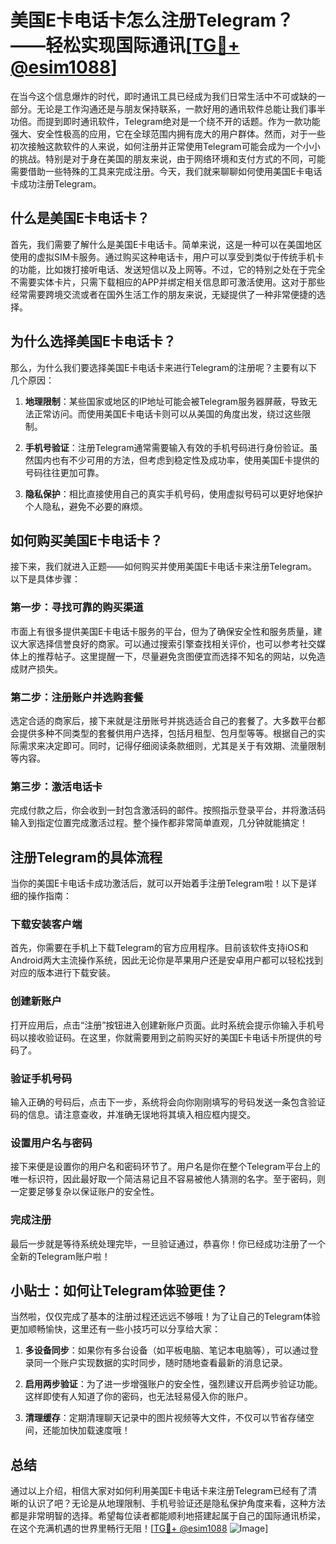 # 美国E卡电话卡怎么注册Telegram？——轻松实现国际通讯[[TG💪+ @esim1088](https://t.me/s/esim1088)]

在当今这个信息爆炸的时代，即时通讯工具已经成为我们日常生活中不可或缺的一部分。无论是工作沟通还是与朋友保持联系，一款好用的通讯软件总能让我们事半功倍。而提到即时通讯软件，Telegram绝对是一个绕不开的话题。作为一款功能强大、安全性极高的应用，它在全球范围内拥有庞大的用户群体。然而，对于一些初次接触这款软件的人来说，如何注册并正常使用Telegram可能会成为一个小小的挑战。特别是对于身在美国的朋友来说，由于网络环境和支付方式的不同，可能需要借助一些特殊的工具来完成注册。今天，我们就来聊聊如何使用美国E卡电话卡成功注册Telegram。

## 什么是美国E卡电话卡？

首先，我们需要了解什么是美国E卡电话卡。简单来说，这是一种可以在美国地区使用的虚拟SIM卡服务。通过购买这种电话卡，用户可以享受到类似于传统手机卡的功能，比如拨打接听电话、发送短信以及上网等。不过，它的特别之处在于完全不需要实体卡片，只需下载相应的APP并绑定相关信息即可激活使用。这对于那些经常需要跨境交流或者在国外生活工作的朋友来说，无疑提供了一种非常便捷的选择。

## 为什么选择美国E卡电话卡？

那么，为什么我们要选择美国E卡电话卡来进行Telegram的注册呢？主要有以下几个原因：

1. **地理限制**：某些国家或地区的IP地址可能会被Telegram服务器屏蔽，导致无法正常访问。而使用美国E卡电话卡则可以从美国的角度出发，绕过这些限制。
   
2. **手机号验证**：注册Telegram通常需要输入有效的手机号码进行身份验证。虽然国内也有不少可用的方法，但考虑到稳定性及成功率，使用美国E卡提供的号码往往更加可靠。

3. **隐私保护**：相比直接使用自己的真实手机号码，使用虚拟号码可以更好地保护个人隐私，避免不必要的麻烦。

## 如何购买美国E卡电话卡？

接下来，我们就进入正题——如何购买并使用美国E卡电话卡来注册Telegram。以下是具体步骤：

### 第一步：寻找可靠的购买渠道

市面上有很多提供美国E卡电话卡服务的平台，但为了确保安全性和服务质量，建议大家选择信誉良好的商家。可以通过搜索引擎查找相关评价，也可以参考社交媒体上的推荐帖子。这里提醒一下，尽量避免贪图便宜而选择不知名的网站，以免造成财产损失。

### 第二步：注册账户并选购套餐

选定合适的商家后，接下来就是注册账号并挑选适合自己的套餐了。大多数平台都会提供多种不同类型的套餐供用户选择，包括月租型、包月型等等。根据自己的实际需求来决定即可。同时，记得仔细阅读条款细则，尤其是关于有效期、流量限制等内容。

### 第三步：激活电话卡

完成付款之后，你会收到一封包含激活码的邮件。按照指示登录平台，并将激活码输入到指定位置完成激活过程。整个操作都非常简单直观，几分钟就能搞定！

## 注册Telegram的具体流程

当你的美国E卡电话卡成功激活后，就可以开始着手注册Telegram啦！以下是详细的操作指南：

### 下载安装客户端

首先，你需要在手机上下载Telegram的官方应用程序。目前该软件支持iOS和Android两大主流操作系统，因此无论你是苹果用户还是安卓用户都可以轻松找到对应的版本进行下载安装。

### 创建新账户

打开应用后，点击“注册”按钮进入创建新账户页面。此时系统会提示你输入手机号码以接收验证码。在这里，你就需要用到之前购买好的美国E卡电话卡所提供的号码了。

### 验证手机号码

输入正确的号码后，点击下一步，系统将会向你刚刚填写的号码发送一条包含验证码的信息。请注意查收，并准确无误地将其填入相应框内提交。

### 设置用户名与密码

接下来便是设置你的用户名和密码环节了。用户名是你在整个Telegram平台上的唯一标识符，因此最好取一个简洁易记且不容易被他人猜测的名字。至于密码，则一定要足够复杂以保证账户的安全性。

### 完成注册

最后一步就是等待系统处理完毕，一旦验证通过，恭喜你！你已经成功注册了一个全新的Telegram账户啦！

## 小贴士：如何让Telegram体验更佳？

当然啦，仅仅完成了基本的注册过程还远远不够哦！为了让自己的Telegram体验更加顺畅愉快，这里还有一些小技巧可以分享给大家：

1. **多设备同步**：如果你有多台设备（如平板电脑、笔记本电脑等），可以通过登录同一个账户实现数据的实时同步，随时随地查看最新的消息记录。

2. **启用两步验证**：为了进一步增强账户的安全性，强烈建议开启两步验证功能。这样即使有人知道了你的密码，也无法轻易侵入你的账户。

3. **清理缓存**：定期清理聊天记录中的图片视频等大文件，不仅可以节省存储空间，还能加快加载速度哦！

## 总结

通过以上介绍，相信大家对如何利用美国E卡电话卡来注册Telegram已经有了清晰的认识了吧？无论是从地理限制、手机号验证还是隐私保护角度来看，这种方法都是非常明智的选择。希望每位读者都能顺利地搭建起属于自己的国际通讯桥梁，在这个充满机遇的世界里畅行无阻！[[TG💪+ @esim1088](https://t.me/s/esim1088) ![Image](https://i.postimg.cc/4NQfJmqS/Snipaste-2025-05-13-00-14-12.png)]